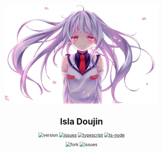 <div align="center">

![banner](./public/images/hero-parallax.png)

# Isla Doujin

![version](https://img.shields.io/github/package-json/v/mangadi3859/doujin2?filename=package.json&style=flat-square&logo=json&logoColor=blue)
[![issues](https://img.shields.io/github/issues/mangadi3859/doujin2?color=yellow&logo=github&logoColor=yellow&style=flat-square)](https://github.com/mangadi3859/doujin2/issues)
[![typescript](https://img.shields.io/github/package-json/dependency-version/mangadi3859/doujin2/dev/typescript?logo=typescript&style=flat-square)](https://www.npmjs.com/package/typescript)
[![ts-node](https://img.shields.io/github/package-json/dependency-version/mangadi3859/doujin2/dev/ts-nodet?logo=typescript&style=flat-square)](https://www.npmjs.com/package/ts-node)

![fork](https://img.shields.io/github/forks/mangadi3859/doujin2?style=social)
![issues](https://img.shields.io/github/forks/mangadi3859/doujin2?style=social)

</div
